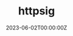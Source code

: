 ---
title: "httpsig"
date: 2023-06-02T00:00:00Z
draft: false
repository: github.com/zntrio/httpsig
godoc: pkg.go.dev/zntr.io/httpsig
tags: [package]
---
